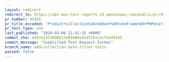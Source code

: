 ```yaml
---
layout: redirect
redirect_to: https://a8c-woo-test-reports.s3.amazonaws.com/public/pr/45365/e2e/index.html
pr_number: 45365
pr_title_encoded: "Product+Collection%3A+Added+%60timeFrame%60+PHPUnit+Tests"
pr_test_type: e2e
last_published: "2024-03-06 21:41:15 +0000"
commit_sha: e3b7e14730d6613a89486e2e35761cecfea49165
commit_message: "Simplified Test Request Format"
branch_name: add/collection-date-filter-tests
passed: false
---
```


